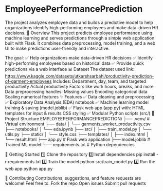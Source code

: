 # EmployeePerformancePrediction
The project analyzes employee data and builds a predictive model to help organizations identify high-performing employees and make data-driven HR decisions.
📌 Overview
This project predicts employee performance using machine learning and serves predictions through a simple web application built with Flask.
It combines data preprocessing, model training, and a web UI to make predictions user-friendly and interactive.

The goal:
✅ Help organizations make data-driven HR decisions
✅ Identify high-performing employees based on historical data
✅ Provide quick predictions via a web interface
📊 Dataset
The dataset used link: https://www.kaggle.com/datasets/utkarshsarbahi/productivity-prediction-of-garment-employees
Includes:
Department, day, team, and targeted productivity
Actual productivity
Factors like work hours, breaks, and more
Data preprocessing handles:
Missing values
Encoding categorical data
Scaling numerical features
✨ Features
✅ Data cleaning and preprocessing
✅ Exploratory Data Analysis (EDA) notebook
✅ Machine learning model training & saving (model.joblib)
✅ Flask web app (app.py) with:
HTML templates for input & results
CSS styling
✅ Modular Python scripts (src/)
📁 Project Structure
EMPLOYEEPERFORMANCEPREDICTION/
├── .venv/                    # Virtual environment
├── data/
│   └── garments_worker_productivity.csv
├── notebooks/
│   └── eda.ipynb
├── src/
│   ├── train_model.py
│   └── utils.py
├── static/
│   └── style.css
├── templates/
│   ├── index.html
│   └── result.html
├── app.py                    # Flask web application
├── model.joblib              # Trained ML model
└── requirements.txt          # Python dependencies

🚀 Getting Started
1️⃣ Clone the repository
2️⃣Install dependencies
pip install -r requirements.txt
3️⃣ Train the model
python src/train_model.py
4️⃣ Run the web app
python app.py

🤝 Contributing
Contributions, suggestions, and feature requests are welcome!
Feel free to:
Fork the repo
Open issues
Submit pull requests




